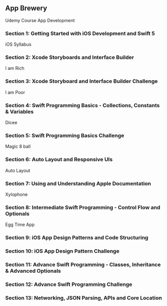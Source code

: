 ## App Brewery 
Udemy Course App Development 

### Section 1: Getting Started with iOS Development and Swift 5
iOS Syllabus

### Section 2: Xcode Storyboards and Interface Builder 
I am Rich 

### Section 3: Xcode Storyboard and Interface Builder Challenge
I am Poor

### Section 4: Swift Programming Basics - Collections, Constants & Variables
Dicee

### Section 5: Swift Programming Basics Challenge
Magic 8 ball

### Section 6: Auto Layout and Responsive UIs
Auto Layout 

### Section 7: Using and Understanding Apple Documentation 
Xylophone 

### Section 8: Intermediate Swift Programming - Control Flow and Optionals
Egg Time App


### Section 9: iOS App Design Patterns and Code Structuring 



### Section 10: iOS App Design Pattern Challenge



### Section 11: Advance Swift Programming - Classes, Inheritance & Advanced Optionals




### Section 12: Advance Swift Programming Challenge



### Section 13: Networking, JSON Parsing, APIs and Core Location 



